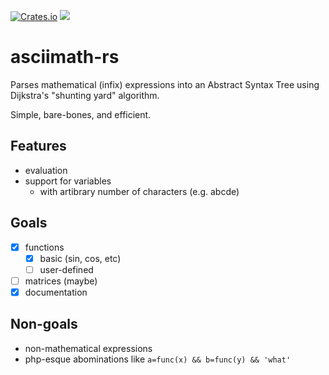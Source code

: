 
[![Crates.io](https://img.shields.io/crates/v/asciimath.svg)](https://crates.io/crates/asciimath)
[![](https://docs.rs/asciimath/badge.svg)](https://docs.rs/asciimath)


# asciimath-rs

Parses mathematical (infix) expressions into an Abstract Syntax Tree using  Dijkstra's "shunting yard" algorithm. 

Simple, bare-bones, and efficient.

## Features
- evaluation
- support for variables 
  - with artibrary number of characters (e.g. abcde)

## Goals
- [x] functions
  - [x] basic (sin, cos, etc)
  - [ ] user-defined
- [ ] matrices (maybe)
- [x] documentation

## Non-goals

- non-mathematical expressions
- php-esque abominations like `a=func(x) && b=func(y) && 'what'`

